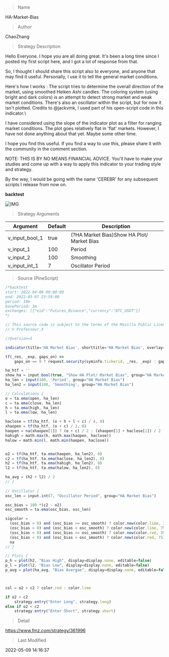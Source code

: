 
> Name

HA-Market-Bias

> Author

ChaoZhang

> Strategy Description

Hello Everyone. I hope you are all doing great. It's been a long time since I posted my first script here, and I got a lot of response from that.

So, I thought I should share this script also to everyone, and anyone that may find it useful. Personally, I use it to tell the general market conditions.

Here's how I works : The script tries to determine the overall direction of the market, using smoothed Heiken Ashi candles. The coloring system (using bright and dark colors) is an attempt to detect strong market and weak market conditions. There's also an oscillator within the script, but for now it isn't plotted. Credits to @jackvmk, I used part of his open-script code in this indicator.\


I have considered using the slope of the indicator plot as a filter for ranging market conditions. The plot goes relatively flat in 'flat' markets. However, I have not done anything about that yet. Maybe some other time.

I hope you find this useful. If you find a way to use this, please share it with the community in the comment section.

NOTE: THIS IS BY NO MEANS FINANCIAL ADVICE. You'll have to make your studies and come up with a way to apply this indicator to your trading style and strategy.

By the way, I would be going with the name 'CEREBR' for any subsequent scripts I release from now on.

**backtest**


 ![IMG](https://www.fmz.com/upload/asset/102d86d1df109ae1a02.png) 

> Strategy Arguments



|Argument|Default|Description|
|----|----|----|
|v_input_bool_1|true|(?HA Market Bias)Show HA Plot/ Market Bias|
|v_input_1|100|Period|
|v_input_2|100|Smoothing|
|v_input_int_1|7|Oscillator Period|


> Source (PineScript)

``` javascript
/*backtest
start: 2022-04-08 00:00:00
end: 2022-05-07 23:59:00
period: 10m
basePeriod: 1m
exchanges: [{"eid":"Futures_Binance","currency":"BTC_USDT"}]
*/

// This source code is subject to the terms of the Mozilla Public License 2.0 at https://mozilla.org/MPL/2.0/
// © Professeur_X

//@version=5

indicator(title='HA Market Bias', shorttitle='HA Market Bias', overlay=true)

tf(_res, _exp, gaps_on) =>
    gaps_on == 0 ? request.security(syminfo.tickerid, _res, _exp) : gaps_on == true ? request.security(syminfo.tickerid, _res, _exp, barmerge.gaps_on, barmerge.lookahead_off) : request.security(syminfo.tickerid, _res, _exp, barmerge.gaps_off, barmerge.lookahead_off)

ha_htf = ''
show_ha = input.bool(true, "Show HA Plot/ Market Bias", group="HA Market Bias")
ha_len = input(100, 'Period', group="HA Market Bias")
ha_len2 = input(100, 'Smoothing', group="HA Market Bias")

// Calculations {
o = ta.ema(open, ha_len)
c = ta.ema(close, ha_len)
h = ta.ema(high, ha_len)
l = ta.ema(low, ha_len)

haclose = tf(ha_htf, (o + h + l + c) / 4, 0)
xhaopen = tf(ha_htf, (o + c) / 2, 0)
haopen = na(xhaopen[1]) ? (o + c) / 2 : (xhaopen[1] + haclose[1]) / 2
hahigh = math.max(h, math.max(haopen, haclose))
halow = math.min(l, math.min(haopen, haclose))


o2 = tf(ha_htf, ta.ema(haopen, ha_len2), 0)
c2 = tf(ha_htf, ta.ema(haclose, ha_len2), 0)
h2 = tf(ha_htf, ta.ema(hahigh, ha_len2), 0)
l2 = tf(ha_htf, ta.ema(halow, ha_len2), 0)

ha_avg = (h2 + l2) / 2
// }
    
// Oscillator {
osc_len = input.int(7, "Oscillator Period", group="HA Market Bias")

osc_bias = 100 *(c2 - o2)
osc_smooth = ta.ema(osc_bias, osc_len)

sigcolor = 
  (osc_bias > 0) and (osc_bias >= osc_smooth) ? color.new(color.lime, 35) : 
  (osc_bias > 0) and (osc_bias < osc_smooth) ? color.new(color.lime, 75) : 
  (osc_bias < 0) and (osc_bias <= osc_smooth) ? color.new(color.red, 35) : 
  (osc_bias < 0) and (osc_bias > osc_smooth) ? color.new(color.red, 75) :
  na
// }

// Plots {
p_h = plot(h2, "Bias High", display=display.none, editable=false)
p_l = plot(l2, "Bias Low", display=display.none, editable=false)
p_avg = plot(ha_avg, "Bias Avergae", display=display.none, editable=false)



col = o2 > c2 ? color.red : color.lime

if o2 > c2
    strategy.entry("Enter Long", strategy.long)
else if o2 < c2
    strategy.entry("Enter Short", strategy.short)

```

> Detail

https://www.fmz.com/strategy/361996

> Last Modified

2022-05-09 14:16:37
